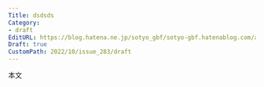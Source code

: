 ```yaml
---
Title: dsdsds
Category:
- draft
EditURL: https://blog.hatena.ne.jp/sotyo_gbf/sotyo-gbf.hatenablog.com/atom/entry/4207112889924051498
Draft: true
CustomPath: 2022/10/issue_283/draft
---
```


本文
